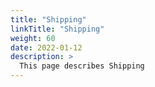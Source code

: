 ```yaml
---
title: "Shipping"
linkTitle: "Shipping"
weight: 60
date: 2022-01-12
description: >
  This page describes Shipping
---
```


